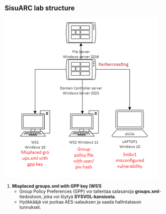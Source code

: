## SisuARC lab structure

![alt text](assets/lab-schema.png)

1. **Misplaced groups.xml with GPP key (WS1)**  
   - Group Policy Preferences (GPP) voi tallentaa salasanoja **groups.xml**-tiedostoon, joka voi löytyä **SYSVOL-kansiosta**.  
   - Hyökkääjä voi purkaa AES-salauksen ja saada hallintatason tunnukset.  
